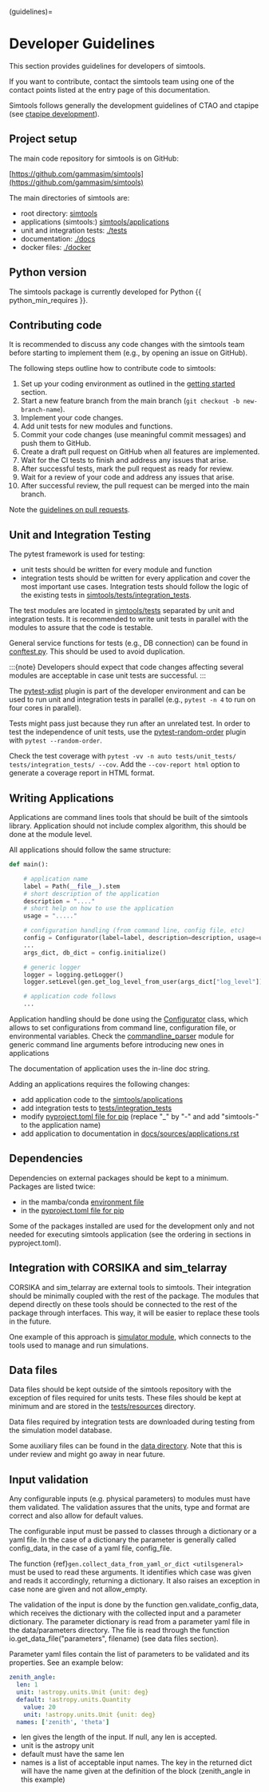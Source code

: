 (guidelines)=

# Developer Guidelines

This section provides guidelines for developers of simtools.

If you want to contribute, contact the simtools team using one of the contact points listed at the
entry page of this documentation.

Simtools follows generally the development guidelines of CTAO and
ctapipe (see [ctapipe development](https://ctapipe.readthedocs.io/en/latest/developer-guide/index.html)).

## Project setup

The main code repository for simtools is on GitHub:

[https://github.com/gammasim/simtools](https://github.com/gammasim/simtools)

The main directories of simtools are:

- root directory: [simtools](https://github.com/gammasim/simtools/tree/main/simtools)
- applications (simtools:) [simtools/applications](https://github.com/gammasim/simtools/tree/main/simtools/applications)
- unit and integration tests: [./tests](https://github.com/gammasim/simtools/tree/main/tests)
- documentation: [./docs](https://github.com/gammasim/simtools/tree/main/docs)
- docker files: [./docker](https://github.com/gammasim/simtools/tree/main/docker)

## Python version

The simtools package is currently developed for Python {{ python_min_requires }}.

## Contributing code

It is recommended to discuss any code changes with the simtools team before starting to implement them
(e.g., by opening an issue on GitHub).

The following steps outline how to contribute code to simtools:

01. Set up your coding environment as outlined in the [getting started](getting_started.md#getting-started) section.
02. Start a new feature branch from the main branch (`git checkout -b new-branch-name`).
03. Implement your code changes.
04. Add unit tests for new modules and functions.
05. Commit your code changes (use meaningful commit messages) and push them to GitHub.
06. Create a draft pull request on GitHub when all features are implemented.
07. Wait for the CI tests to finish and address any issues that arise.
08. After successful tests, mark the pull request as ready for review.
09. Wait for a review of your code and address any issues that arise.
10. After successful review, the pull request can be merged into the main branch.

Note the [guidelines on pull requests](pull_requests.md#pull-requests).

## Unit and Integration Testing

The pytest framework is used for testing:

- unit tests should be written for every module and function
- integration tests should be written for every application and cover the most important use cases. Integration tests should follow the logic of the existing tests in [simtools/tests/integration_tests](https://github.com/gammasim/simtools/tree/main/tests/integration_tests/).

The test modules are located in
[simtools/tests](https://github.com/gammasim/simtools/tree/main/tests) separated
by unit and integration tests.
It is recommended to write unit tests in parallel with the modules to assure that the code is testable.

General service functions for tests (e.g., DB connection) can be found in
[conftest.py](https://github.com/gammasim/simtools/blob/main/tests/conftest.py).
This should be used to avoid duplication.

:::{note}
Developers should expect that code changes affecting several modules are acceptable in case unit tests are successful.
:::

The [pytest-xdist](https://pytest-xdist.readthedocs.io/en/latest/) plugin is part of the developer environment
and can be used to run unit and integration tests in parallel (e.g., `pytest -n 4` to run on four cores in parallel).

Tests might pass just because they run after an unrelated test. In order to test the independence of unit tests, use the
[pytest-random-order](https://pypi.org/project/pytest-random-order/) plugin with `pytest --random-order`.

Check the test coverage with `pytest -vv -n auto tests/unit_tests/ tests/integration_tests/ --cov`.
Add the `--cov-report html` option to generate a coverage report in HTML format.

## Writing Applications

Applications are command lines tools that should be built of the simtools library.
Application should not include complex algorithm, this should be done at the module level.

All applications should follow the same structure:

```python
def main():

    # application name
    label = Path(__file__).stem
    # short description of the application
    description = "...."
    # short help on how to use the application
    usage = "....."

    # configuration handling (from command line, config file, etc)
    config = Configurator(label=label, description=description, usage=usage)
    ...
    args_dict, db_dict = config.initialize()

    # generic logger
    logger = logging.getLogger()
    logger.setLevel(gen.get_log_level_from_user(args_dict["log_level"]))

    # application code follows
    ...
```

Application handling should be done using the [Configurator](configuration_module.md#configurationconfigurator) class, which allows to set
configurations from command line, configuration file, or environmental variables.
Check the [commandline_parser](configuration_module.md#configurationcommandline_parser) module for generic command line arguments before introducing new ones in applications

The documentation of application uses the in-line doc string.

Adding an applications requires the following changes:

- add application code to the [simtools/applications](https://github.com/gammasim/simtools/tree/main/simtools/applications)
- add integration tests to [tests/integration_tests](https://github.com/gammasim/simtools/tree/main/tests/integration_tests)
- modify [pyproject.toml file for pip](https://github.com/gammasim/simtools/blob/main/pyproject.toml) (replace "\_" by "-" and add "simtools-" to the application name)
- add application to documentation in [docs/sources/applications.rst](https://github.com/gammasim/simtools/blob/main/docs/source/applications.rst)

## Dependencies

Dependencies on external packages should be kept to a minimum.
Packages are listed twice:

- in the mamba/conda [environment file](https://github.com/gammasim/simtools/blob/main/environment.yml)
- in the [pyproject.toml file for pip](https://github.com/gammasim/simtools/blob/main/pyproject.toml)

Some of the packages installed are used for the development only and not needed for executing
simtools application (see the ordering in sections in pyproject.toml).

## Integration with CORSIKA and sim_telarray

CORSIKA and sim_telarray are external tools to simtools.
Their integration should be
minimally coupled with the rest of the package. The modules that depend directly on these
tools should be connected to the rest of the package through interfaces. This way, it
will be easier to replace these tools in the future.

One example of this approach is
[simulator module](https://github.com/gammasim/simtools/blob/main/simtools/simulator.py),
which connects to the tools used to manage and run simulations.

## Data files

Data files should be kept outside of the simtools repository with the exception of files required for units tests.
These files should be kept at minimum and are stored in the [tests/resources](https://github.com/gammasim/simtools/tree/main/tests/resources) directory.

Data files required by integration tests are downloaded during testing from the simulation model database.

Some auxiliary files can be found in the
[data directory](https://github.com/gammasim/simtools/tree/main/data).
Note that this is under review and might go away in near future.

## Input validation

Any configurable inputs (e.g. physical parameters) to modules
must have them validated. The validation assures that the units, type and
format are correct and also allow for default values.

The configurable input must be passed to classes through a dictionary or a yaml
file. In the case of a dictionary the parameter is generally called config_data, in the
case of a yaml file, config_file.

The function {ref}`gen.collect_data_from_yaml_or_dict <utilsgeneral>`
must be used to read these arguments. It identifies which case was given and
reads it accordingly, returning a dictionary. It also raises an exception in case none are
given and not allow_empty.

The validation of the input is done by the function gen.validate_config_data, which
receives the dictionary with the collected input and a parameter dictionary. The parameter
dictionary is read from a parameter yaml file in the data/parameters directory.
The file is read through the function io.get_data_file("parameters", filename)
(see data files section).

Parameter yaml files contain the list of parameters to be validated and its
properties. See an example below:

```yaml
zenith_angle:
  len: 1
  unit: !astropy.units.Unit {unit: deg}
  default: !astropy.units.Quantity
    value: 20
    unit: !astropy.units.Unit {unit: deg}
  names: ['zenith', 'theta']
```

- len gives the length of the input. If null, any len is accepted.
- unit is the astropy unit
- default must have the same len
- names is a list of acceptable input names. The key in the returned dict will have the name given at the definition of the block (zenith_angle in this example)
